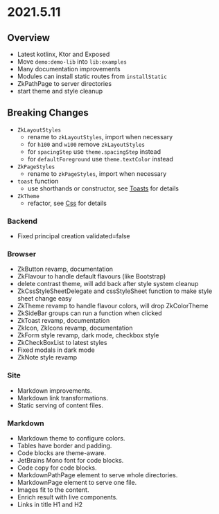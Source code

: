 # 2021.5.11

## Overview

* Latest kotlinx, Ktor and Exposed
* Move `demo:demo-lib` into `lib:examples`
* Many documentation improvements
* Modules can install static routes from `installStatic`
* ZkPathPage to server directories
* start theme and style cleanup

## Breaking Changes

* `ZkLayoutStyles`
  * rename to `zkLayoutStyles`, import when necessary
  * for `h100` and `w100` remove `zkLayoutStyles`
  * for `spacingStep` use `theme.spacingStep`  instead
  * for `defaultForeground` use `theme.textColor` instead
* `ZkPageStyles`
  * rename to `zkPageStyles`, import when necessary
* `toast` function
  * use shorthands or constructor, see [Toasts](/doc/guides/browser/builtin/Toasts.md) for details
* `ZkTheme`
  * refactor, see [Css](/doc/guides/browser/structure/ThemesCss.md) for details

### Backend

* Fixed principal creation validated=false

### Browser

* ZkButton revamp, documentation
* ZkFlavour to handle default flavours (like Bootstrap)
* delete contrast theme, will add back after style system cleanup
* ZkCssStyleSheetDelegate and cssStyleSheet function to make style sheet change easy
* ZkTheme revamp to handle flavour colors, will drop ZkColorTheme
* ZkSideBar groups can run a function when clicked
* ZkToast revamp, documentation
* ZkIcon, ZkIcons revamp, documentation
* ZkForm style revamp, dark mode, checkbox style
* ZkCheckBoxList to latest styles
* Fixed modals in dark mode
* ZkNote style revamp

### Site

* Markdown improvements.
* Markdown link transformations.
* Static serving of content files.

### Markdown

* Markdown theme to configure colors.
* Tables have border and padding.
* Code blocks are theme-aware.
* JetBrains Mono font for code blocks.
* Code copy for code blocks.
* MarkdownPathPage element to serve whole directories.
* MarkdownPage element to serve one file.
* Images fit to the content.
* Enrich result with live components.
* Links in title H1 and H2
